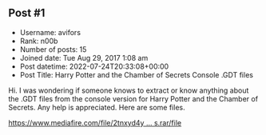 ## Post #1
- Username: avifors
- Rank: n00b
- Number of posts: 15
- Joined date: Tue Aug 29, 2017 1:08 am
- Post datetime: 2022-07-24T20:33:08+00:00
- Post Title: Harry Potter and the Chamber of Secrets Console .GDT files

Hi. I was wondering if someone knows to extract or know anything about the .GDT files from the console version for Harry Potter and the Chamber of Secrets. Any help is appreciated. Here are some files.

[https://www.mediafire.com/file/2tnxyd4y ... s.rar/file](https://www.mediafire.com/file/2tnxyd4yufvhyqk/GDT_Files.rar/file)
